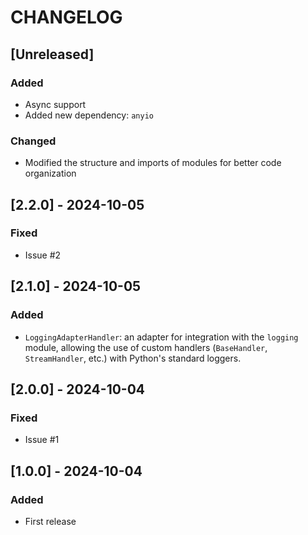 # CHANGELOG

## [Unreleased]

### Added

- Async support
- Added new dependency: `anyio`

### Changed

- Modified the structure and imports of modules for better code organization

## [2.2.0] - 2024-10-05

### Fixed

- Issue #2

## [2.1.0] - 2024-10-05

### Added

- `LoggingAdapterHandler`: an adapter for integration with the `logging` module, allowing the use of custom handlers (`BaseHandler`, `StreamHandler`, etc.) with Python's standard loggers.

## [2.0.0] - 2024-10-04

### Fixed

- Issue #1

## [1.0.0] - 2024-10-04

### Added

- First release

